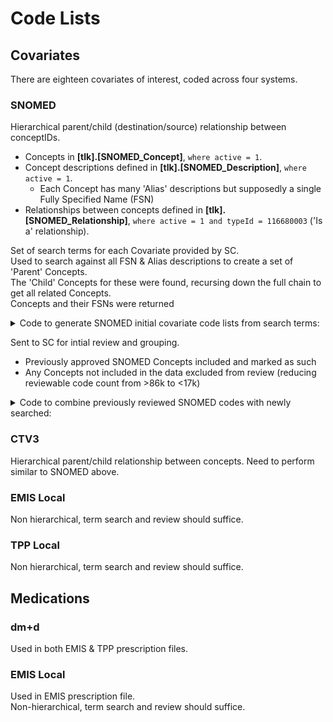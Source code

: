 # Code Lists

## Covariates
There are eighteen covariates of interest, coded across four systems. 

### SNOMED
Hierarchical parent/child (destination/source) relationship between conceptIDs.  
- Concepts in **[tlk].[SNOMED_Concept]**, `where active = 1`.  
- Concept descriptions defined in **[tlk].[SNOMED_Description]**, `where active = 1`.  
  - Each Concept has many 'Alias' descriptions but supposedly a single Fully Specified Name (FSN)
- Relationships between concepts defined in **[tlk].[SNOMED_Relationship]**, `where active = 1 and typeId = 116680003` ('Is a' relationship).  

Set of search terms for each Covariate provided by SC.  
Used to search against all FSN & Alias descriptions to create a set of 'Parent' Concepts.  
The 'Child' Concepts for these were found, recursing down the full chain to get all related Concepts.  
Concepts and their FSNs were returned 
<details>
  <summary>Code to generate SNOMED initial covariate code lists from search terms:</summary>
  
  ```TSQL
  ALTER proc [dbo].[sp_search_Child_SNOMED] (@covariate varchar(max))
  as

  declare @core table (ConceptId bigint)
  declare @child table (ConceptId bigint)

  -- Get core ConceptIDs
  insert into @core
  select distinct c.id
  from [tlk].[SNOMED_Concept] c
    inner join [tlk].[SNOMED_Description] d
      on c.id = d.conceptId
    inner join [tlk].[code_list_search_terms] s
      on d.term like '%' + upper(s.term) + '%'
  where c.active = 1
    and d.active = 1
    and s.covariate = @covariate


  -- Get the children of the core
  ;with tblChild as
    (
      select r.*  -- parent codes
      from [tlk].[SNOMED_Relationship] r
        inner join [tlk].[SNOMED_Concept] c
          on r.destinationId = c.id
      where r.[destinationId] in (select ConceptId from @core)
        and r.typeId = 116680003  -- 'Is a' relationship
        and r.active = 1
        and c.active = 1
    union all
      select r.*  -- child codes
      from [tlk].[SNOMED_Relationship] r
        inner join [tlk].[SNOMED_Concept] c
          on r.sourceId = c.id
        inner join tblChild 
          on r.[destinationId] = tblChild.sourceId
      where r.typeId = 116680003  -- 'Is a' relationship
        and r.active = 1
        and c.active = 1
    )
  insert into @child
  select distinct sourceId
  from tblChild
  option(MAXRECURSION 32767)

  -- return conceptId and FSN term
  select distinct @covariate as covariate
    , 'SNOMED' as code_type
    , c.id as conceptId
    , d.term
  from [tlk].[SNOMED_Concept] c
    inner join [tlk].[SNOMED_Description] d
      on c.id = d.conceptId
  where c.active = 1
    and d.active = 1
    and d.typeId = 900000000000003001 -- FSN
    and c.id in (select conceptId from @child union all select conceptId from @core)
  order by c.id, d.term
  ```
</details>

Sent to SC for intial review and grouping.
- Previously approved SNOMED Concepts included and marked as such
- Any Concepts not included in the data excluded from review (reducing reviewable code count from >86k to <17k)
<details>
  <summary>Code to combine previously reviewed SNOMED codes with newly searched: </summary>

  ```TSQL
  ALTER proc [dbo].[sp_combine_initial_approved_code_lists]
  as

  declare @t table (code bigint)
  insert into @t 

  SELECT distinct [code] 
  FROM [P0223].[dbo].[covid19_emis_gp_clinical] 
  where code_type = 2

  select [code_type]
    , [covariate]
    , [grouping]
    , [conceptId]
    , [term]
    , 'Approved & Grouped' as CodeStatus
  from [cl].[covariate_code_lists_approved] a
  where conceptId in (select code from @t)
    union 
  select [code_type]
    , [covariate]
    , null as [Grouping]
    , [conceptId]
    , [term]
    , 'New & ungrouped' as CodeStatus
  from [cl].[covariate_code_lists_new] n
  where conceptId in (select code from @t)
  ```
</details>

### CTV3
Hierarchical parent/child relationship between concepts. Need to perform similar to SNOMED above.  

### EMIS Local
Non hierarchical, term search and review should suffice.  

### TPP Local
Non hierarchical, term search and review should suffice.  

## Medications

### dm+d
Used in both EMIS & TPP prescription files.  

### EMIS Local
Used in EMIS prescription file.  
Non-hierarchical, term search and review should suffice.
